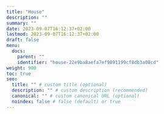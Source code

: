 ```yaml
---
title: "House"
description: ""
summary: ""
date: 2023-09-07T16:12:37+02:00
lastmod: 2023-09-07T16:12:37+02:00
draft: false
menu:
  docs:
    parent: ""
    identifier: "house-22e9ba8aefa7ef9891199cf8db3a08cd"
weight: 900
toc: true
seo:
  title: "" # custom title (optional)
  description: "" # custom description (recommended)
  canonical: "" # custom canonical URL (optional)
  noindex: false # false (default) or true
---
```


